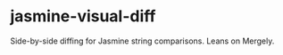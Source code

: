 jasmine-visual-diff
===================

Side-by-side diffing for Jasmine string comparisons. Leans on Mergely.
